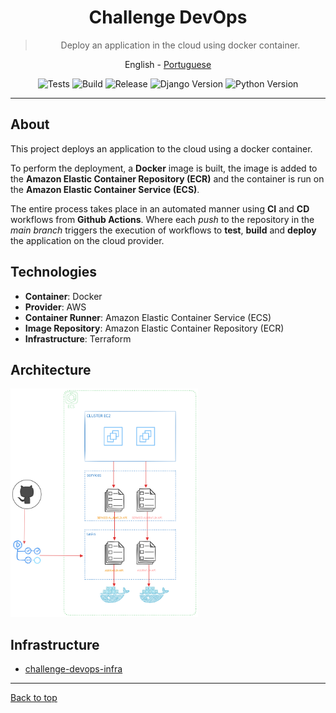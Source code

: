 <a id="top"></a>

<div align="center">

  # Challenge DevOps

  > Deploy an application in the cloud using docker container.

  <a>English</a> -
  <a href="./README.md">Portuguese</a>

</div>

<div align="center" >

  ![Tests](https://img.shields.io/github/actions/workflow/status/jeff-pedro/challenge-devops-app/deployment.yml?branch=main&style=flat-square&label=test)
  ![Build](https://img.shields.io/github/actions/workflow/status/jeff-pedro/challenge-devops-app/ecs.yml?branch=main&style=flat-square)
  ![Release](https://img.shields.io/github/v/release/jeff-pedro/challenge-devops-app?display_name=tag&include_prereleases&style=flat-square)
  ![Django Version](https://img.shields.io/badge/Django-3.1.5-blueviolet?style=flat-square&logo=django)
  ![Python Version](https://img.shields.io/pypi/pyversions/Django?style=flat-square&logo=python&color=orange)
 
 
</div>

---

## About
This project deploys an application to the cloud using a docker container.

To perform the deployment, a **Docker** image is built, the image is added to the **Amazon Elastic Container Repository (ECR)** and the container is run on the **Amazon Elastic Container Service (ECS)**.

The entire process takes place in an automated manner using **CI** and **CD** workflows from **Github Actions**. Where each _push_ to the repository in the _main branch_ triggers the execution of workflows to **test**, **build** and **deploy** the application on the cloud provider.


## Technologies
- **Container**: Docker
- **Provider**: AWS
- **Container Runner**: Amazon Elastic Container Service (ECS)
- **Image Repository**: Amazon Elastic Container Repository (ECR)
- **Infrastructure**: Terraform


## Architecture
<img src="/docs/img/architecture.svg" width="300" />

## Infrastructure
- [challenge-devops-infra](https://github.com/jeff-pedro/challenge-devops-infra)


---
[Back to top](#top)
